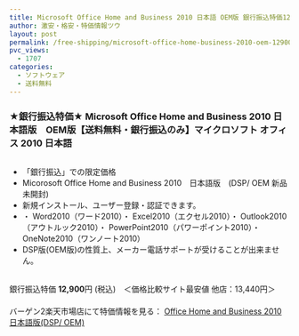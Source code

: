 ```yaml
---
title: Microsoft Office Home and Business 2010 日本語 OEM版 銀行振込特価12900円！送料無料！
author: 激安・格安・特価情報ツウ
layout: post
permalink: /free-shipping/microsoft-office-home-business-2010-oem-12900.html
pvc_views:
  - 1707
categories:
  - ソフトウェア
  - 送料無料
---
```

### ★銀行振込特価★ Microsoft Office Home and Business 2010 日本語版　OEM版【送料無料・銀行振込のみ】マイクロソフト オフィス 2010 日本語 

<div class="img-bg2 img_L">
  <a href="http://hb.afl.rakuten.co.jp/hgc/0f680cb8.cef40320.0f680cb9.0ca82e0f/?pc=http%3a%2f%2fitem.rakuten.co.jp%2fbargain2%2f4450%2f%3fscid%3daf_ich_link_img&#038;m=http%3a%2f%2fm.rakuten.co.jp%2fbargain2%2fi%2f10001846%2f" target="_blank"><img src="http://hbb.afl.rakuten.co.jp/hgb/?pc=http%3a%2f%2fthumbnail.image.rakuten.co.jp%2f%400_mall%2fbargain2%2fcabinet%2f02809360%2fimg57814810.jpg%3f_ex%3d128x128&#038;m=http%3a%2f%2fthumbnail.image.rakuten.co.jp%2f%400_mall%2fbargain2%2fcabinet%2f02809360%2fimg57814810.jpg" border="0" title="" alt="" /></a>
</div>

<!--more-->

  * 「銀行振込」での限定価格
  * Micorosoft Office Home and Business 2010　日本語版　(DSP/ OEM 新品未開封)
  * 新規インストール、ユーザー登録・認証できます。
  * ・ Word2010（ワード2010）・ Excel2010（エクセル2010）・ Outlook2010（アウトルック2010）・ PowerPoint2010（パワーポイント2010）・ OneNote2010（ワンノート2010）
  * DSP版(OEM版)の性質上、メーカー電話サポートが受けることが出来ません。

<br clear="all" />銀行振込特価 <span class="tokka-price"><strong>12,900</strong></span>円 (税込)　＜価格比較サイト最安値 他店：13,440円＞  
　　  
バーゲン2楽天市場店にて特価情報を見る： <a href="http://hb.afl.rakuten.co.jp/hgc/0f680cb8.cef40320.0f680cb9.0ca82e0f/?pc=http%3a%2f%2fitem.rakuten.co.jp%2fbargain2%2f4450%2f%3fscid%3daf_ich_link_img&#038;m=http%3a%2f%2fm.rakuten.co.jp%2fbargain2%2fi%2f10001846%2f" target="_blank"><span class="fs150p">Office Home and Business 2010 日本語版(DSP/ OEM)</span></a>